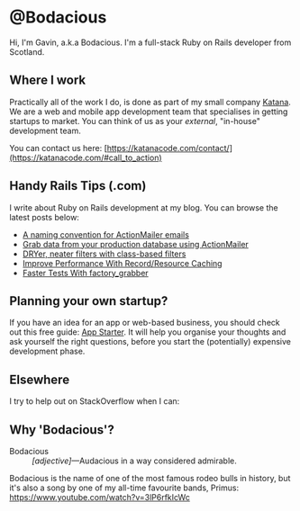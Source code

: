 # @Bodacious

Hi, I'm Gavin, a.k.a Bodacious. I'm a full-stack Ruby on Rails developer from Scotland.

## Where I work

Practically all of the work I do, is done as part of my small company [Katana][katana]. We are a web and mobile app development team that specialises in getting startups to market. You can think of us as your _external_, "in-house" development team.

You can contact us here: [https://katanacode.com/contact/](https://katanacode.com/#call_to_action)

## Handy Rails Tips (.com)

I write about Ruby on Rails development at my blog. You can browse the latest posts below:

<!-- BLOG-POST-LIST:START -->
- [A naming convention for ActionMailer emails](https://handyrailstips.com/2020/07/10/naming-convention-for-action-mailer-emails-in-rails.html)
- [Grab data from your production database using ActionMailer](https://handyrailstips.com/hack/2020/05/27/grab-data-from-your-production-db-using-action-mailer.html)
- [DRYer, neater filters with class-based filters](https://handyrailstips.com/2010/05/18/dryer-neater-filters-with-class-based-filters.html)
- [Improve Performance With Record/Resource Caching](https://handyrailstips.com/2010/02/25/improve-performance-with-record-slash-resource-caching.html)
- [Faster Tests With factory_grabber](https://handyrailstips.com/2009/09/09/faster-tests-with-factory-grabber.html)
<!-- BLOG-POST-LIST:END -->

## Planning your own startup?

If you have an idea for an app or web-based business, you should check out this free guide: [App Starter](https://app-starter.co.uk/). It will help you organise your thoughts and ask yourself the right questions, before you start the (potentially) expensive development phase.

## Elsewhere

I try to help out on StackOverflow when I can:

<!-- SO-LIST:START -->
<!-- SO-LIST:END -->

## Why 'Bodacious'?

<dl>
  <dt>Bodacious</dt>
  <dd><em>[adjective]</em>&mdash;Audacious in a way considered admirable.</dd>
</dl>

Bodacious is the name of one of the most famous rodeo bulls in history, but it's also a song by one of my all-time favourite bands, Primus: https://www.youtube.com/watch?v=3lP6rfkIcWc

[katana]: https://katanacode.com/
